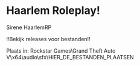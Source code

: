 
# Haarlem Roleplay!
Sirene HaarlemRP

!!Bekijk releases voor bestanden!!

Plaats in: Rockstar Games\Grand Theft Auto V\x64\audio\sfx\HIER_DE_BESTANDEN_PLAATSEN
